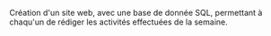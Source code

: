 Création d'un site web, avec une base de donnée SQL, permettant à chaqu'un de rédiger les activités effectuées de la semaine.
